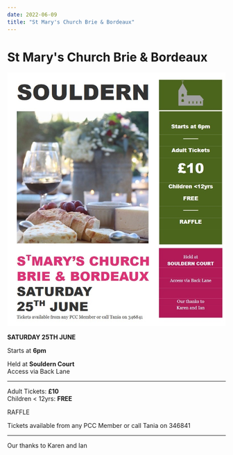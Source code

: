 ```yaml
---
date: 2022-06-09
title: "St Mary's Church Brie & Bordeaux"
---
```


# St Mary's Church Brie & Bordeaux

[![poster](poster-25-june-2022.jpg)](poster-25-june-2022.pdf)


**SATURDAY 25TH JUNE**

Starts at **6pm**

Held at **Souldern Court**  
Access via Back Lane

----

Adult Tickets: **£10**  
Children < 12yrs: **FREE**

RAFFLE

Tickets available from any PCC Member or call Tania on 346841

---

Our thanks to
Karen and Ian
